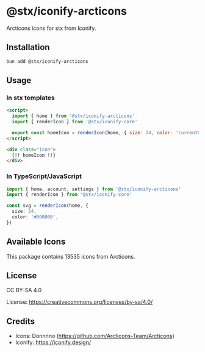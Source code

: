 # @stx/iconify-arcticons

Arcticons icons for stx from Iconify.

## Installation

```bash
bun add @stx/iconify-arcticons
```

## Usage

### In stx templates

```html
<script>
  import { home } from '@stx/iconify-arcticons'
  import { renderIcon } from '@stx/iconify-core'

  export const homeIcon = renderIcon(home, { size: 24, color: 'currentColor' })
</script>

<div class="icon">
  {!! homeIcon !!}
</div>
```

### In TypeScript/JavaScript

```typescript
import { home, account, settings } from '@stx/iconify-arcticons'
import { renderIcon } from '@stx/iconify-core'

const svg = renderIcon(home, {
  size: 24,
  color: '#000000',
})
```

## Available Icons

This package contains 13535 icons from Arcticons.

## License

CC BY-SA 4.0

License: https://creativecommons.org/licenses/by-sa/4.0/

## Credits

- Icons: Donnnno (https://github.com/Arcticons-Team/Arcticons)
- Iconify: https://iconify.design/
